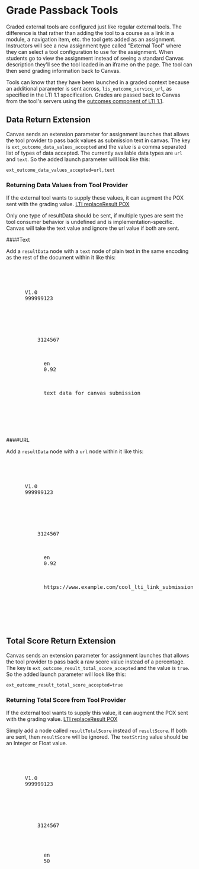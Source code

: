 Grade Passback Tools
====================

Graded external tools are configured just like regular external tools. The
difference is that rather than adding the tool to a course as a link in a
module, a navigation item, etc. the tool gets added as an assignment.
Instructors will see a new assignment type called "External Tool" where 
they can select a tool configuration to use for the assignment. When students
go to view the assignment instead of seeing a standard Canvas description
they'll see the tool loaded in an iframe on the page. The tool can then 
send grading information back to Canvas.

Tools can know that they have been launched in a graded context because
an additional parameter is sent across, `lis_outcome_service_url`,
as specified in the LTI 1.1 specification. Grades are passed back to Canvas 
from the tool's servers using the 
<a href="http://www.imsglobal.org/LTI/v1p1/ltiIMGv1p1.html#_Toc319560472">outcomes component of LTI 1.1</a>. 

## Data Return Extension

Canvas sends an extension parameter for assignment launches that allows the tool
provider to pass back values as submission text in canvas. 
The key is `ext_outcome_data_values_accepted` and the value is a comma separated list of 
types of data accepted. The currently available data types are `url` and `text`.
So the added launch parameter will look like this: 

`ext_outcome_data_values_accepted=url,text`

### Returning Data Values from Tool Provider
 
If the external tool wants to supply these values, it can augment the POX sent
with the grading value. <a href="http://www.imsglobal.org/LTI/v1p1/ltiIMGv1p1.html#_Toc319560473">LTI replaceResult POX</a>

Only one type of resultData should be sent, if multiple types are sent the tool 
consumer behavior is undefined and is implementation-specific. Canvas will take 
the text value and ignore the url value if both are sent.

####Text

Add a `resultData` node with a `text` node of plain text in the same encoding as 
the rest of the document within it like this:

<pre>
<?xml version = "1.0" encoding = "UTF-8"?>
<imsx_POXEnvelopeRequest xmlns="http://www.imsglobal.org/services/ltiv1p1/xsd/imsoms_v1p0">
  <imsx_POXHeader>
    <imsx_POXRequestHeaderInfo>
      <imsx_version>V1.0</imsx_version>
      <imsx_messageIdentifier>999999123</imsx_messageIdentifier>
    </imsx_POXRequestHeaderInfo>
  </imsx_POXHeader>
  <imsx_POXBody>
    <replaceResultRequest>
      <resultRecord>
        <sourcedGUID>
          <sourcedId>3124567</sourcedId>
        </sourcedGUID>
        <result>
          <resultScore>
            <language>en</language>
            <textString>0.92</textString>
          </resultScore>
          <!-- Added element -->
          <resultData>
            <text>text data for canvas submission</text>
          </resultData>
        </result>
      </resultRecord>
    </replaceResultRequest>
  </imsx_POXBody>
</imsx_POXEnvelopeRequest>
</pre>

####URL

Add a `resultData` node with a `url` node within it like this:

<pre>
<?xml version = "1.0" encoding = "UTF-8"?>
<imsx_POXEnvelopeRequest xmlns="http://www.imsglobal.org/services/ltiv1p1/xsd/imsoms_v1p0">
  <imsx_POXHeader>
    <imsx_POXRequestHeaderInfo>
      <imsx_version>V1.0</imsx_version>
      <imsx_messageIdentifier>999999123</imsx_messageIdentifier>
    </imsx_POXRequestHeaderInfo>
  </imsx_POXHeader>
  <imsx_POXBody>
    <replaceResultRequest>
      <resultRecord>
        <sourcedGUID>
          <sourcedId>3124567</sourcedId>
        </sourcedGUID>
        <result>
          <resultScore>
            <language>en</language>
            <textString>0.92</textString>
          </resultScore>
          <!-- Added element -->
          <resultData>
            <url>https://www.example.com/cool_lti_link_submission</url>
          </resultData>
        </result>
      </resultRecord>
    </replaceResultRequest>
  </imsx_POXBody>
</imsx_POXEnvelopeRequest>
</pre>


## Total Score Return Extension

Canvas sends an extension parameter for assignment launches that allows the tool
provider to pass back a raw score value instead of a percentage.
The key is `ext_outcome_result_total_score_accepted` and the value is `true`.
So the added launch parameter will look like this:

`ext_outcome_result_total_score_accepted=true`

### Returning Total Score from Tool Provider

If the external tool wants to supply this value, it can augment the POX sent
with the grading value. <a href="http://www.imsglobal.org/LTI/v1p1/ltiIMGv1p1.html#_Toc319560473">LTI replaceResult POX</a>

Simply add a node called `resultTotalScore` instead of `resultScore`. If both are
sent, then `resultScore` will be ignored. The `textString` value  should be
an Integer or Float value.

<pre>
<?xml version = "1.0" encoding = "UTF-8"?>
<imsx_POXEnvelopeRequest xmlns="http://www.imsglobal.org/services/ltiv1p1/xsd/imsoms_v1p0">
  <imsx_POXHeader>
    <imsx_POXRequestHeaderInfo>
      <imsx_version>V1.0</imsx_version>
      <imsx_messageIdentifier>999999123</imsx_messageIdentifier>
    </imsx_POXRequestHeaderInfo>
  </imsx_POXHeader>
  <imsx_POXBody>
    <replaceResultRequest>
      <resultRecord>
        <sourcedGUID>
          <sourcedId>3124567</sourcedId>
        </sourcedGUID>
        <result>
          <!-- Added element -->
          <resultTotalScore>
            <language>en</language>
            <textString>50</textString>
          </resultTotalScore>
        </result>
      </resultRecord>
    </replaceResultRequest>
  </imsx_POXBody>
</imsx_POXEnvelopeRequest>
</pre>
